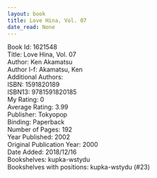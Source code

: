 ```yaml
---
layout: book
title: Love Hina, Vol. 07
date_read: None
---
```


Book Id: 1621548<br />
Title: Love Hina, Vol. 07<br />
Author: Ken Akamatsu<br />
Author l-f: Akamatsu, Ken<br />
Additional Authors: <br />
ISBN: 1591820189<br />
ISBN13: 9781591820185<br />
My Rating: 0<br />
Average Rating: 3.99<br />
Publisher: Tokyopop<br />
Binding: Paperback<br />
Number of Pages: 192<br />
Year Published: 2002<br />
Original Publication Year: 2000<br />
Date Added: 2018/12/16<br />
Bookshelves: kupka-wstydu<br />
Bookshelves with positions: kupka-wstydu (#23)<br />

